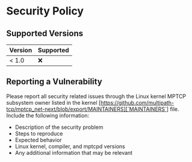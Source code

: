 # Security Policy

## Supported Versions
<!--
Use this section to tell people about which versions of your project are
currently being supported with security updates.
-->

| Version | Supported          |
| ------- | ------------------ |
| < 1.0   | :x:                |

<!--| 1.0   | :white_check_mark: |
| < 1.0   | :x:                |-->

## Reporting a Vulnerability
<!--
Use this section to tell people how to report a vulnerability.

Tell them where to go, how often they can expect to get an update on a
reported vulnerability, what to expect if the vulnerability is accepted or
declined, etc.
-->

Please report all security related issues through the Linux kernel
MPTCP subsystem owner listed in the kernel
[https://github.com/multipath-tcp/mptcp_net-next/blob/export/MAINTAINERS][`MAINTAINERS`]
file.  Include the following information:
  * Description of the security problem
  * Steps to reproduce
  * Expected behavior
  * Linux kernel, compiler, and mptcpd versions
  * Any additional information that may be relevant
